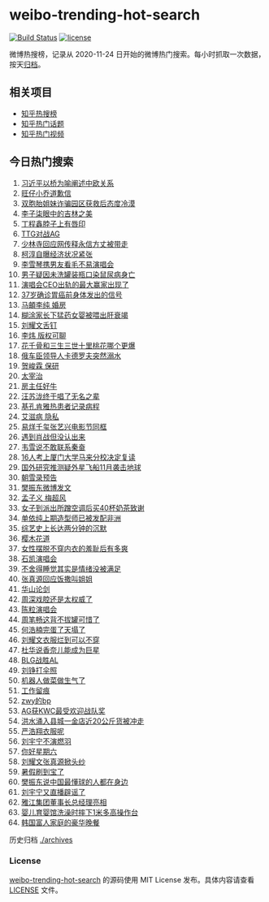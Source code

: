 # weibo-trending-hot-search

[![Build Status](https://github.com/justjavac/weibo-trending-hot-search/workflows/ci/badge.svg?branch=master)](https://github.com/justjavac/weibo-trending-hot-search/actions)
[![license](https://img.shields.io/github/license/justjavac/weibo-trending-hot-search)](https://github.com/justjavac/weibo-trending-hot-search/blob/master/LICENSE)

微博热搜榜，记录从 2020-11-24 日开始的微博热门搜索。每小时抓取一次数据，按天[归档](./archives)。

## 相关项目

- [知乎热搜榜](https://github.com/justjavac/zhihu-trending-top-search)
- [知乎热门话题](https://github.com/justjavac/zhihu-trending-hot-questions)
- [知乎热门视频](https://github.com/justjavac/zhihu-trending-hot-video)

## 今日热门搜索

<!-- BEGIN -->
<!-- 最后更新时间 Sun Jul 27 2025 02:14:45 GMT+0800 (China Standard Time) -->

1. [习近平以桥为喻阐述中欧关系](https://s.weibo.com//weibo?q=%23%E4%B9%A0%E8%BF%91%E5%B9%B3%E4%BB%A5%E6%A1%A5%E4%B8%BA%E5%96%BB%E9%98%90%E8%BF%B0%E4%B8%AD%E6%AC%A7%E5%85%B3%E7%B3%BB%23&Refer=new_time)
1. [旺仔小乔道歉信](https://s.weibo.com//weibo?q=%23%E6%97%BA%E4%BB%94%E5%B0%8F%E4%B9%94%E9%81%93%E6%AD%89%E4%BF%A1%23&t=31&band_rank=1&Refer=top)
1. [双胞胎姐妹诈骗园区获救后态度冷漠](https://s.weibo.com//weibo?q=%23%E5%8F%8C%E8%83%9E%E8%83%8E%E5%A7%90%E5%A6%B9%E8%AF%88%E9%AA%97%E5%9B%AD%E5%8C%BA%E8%8E%B7%E6%95%91%E5%90%8E%E6%80%81%E5%BA%A6%E5%86%B7%E6%BC%A0%23&t=31&band_rank=2&Refer=top)
1. [李子柒眼中的吉林之美](https://s.weibo.com//weibo?q=%23%E6%9D%8E%E5%AD%90%E6%9F%92%E7%9C%BC%E4%B8%AD%E7%9A%84%E5%90%89%E6%9E%97%E4%B9%8B%E7%BE%8E%23&t=31&band_rank=3&Refer=top)
1. [丁程鑫脖子上有唇印](https://s.weibo.com//weibo?q=%23%E4%B8%81%E7%A8%8B%E9%91%AB%E8%84%96%E5%AD%90%E4%B8%8A%E6%9C%89%E5%94%87%E5%8D%B0%23&t=31&band_rank=4&Refer=top)
1. [TTG对战AG](https://s.weibo.com//weibo?q=%23TTG%E5%AF%B9%E6%88%98AG%23&t=31&band_rank=18&Refer=top)
1. [少林寺回应网传释永信方丈被带走](https://s.weibo.com//weibo?q=%23%E5%B0%91%E6%9E%97%E5%AF%BA%E5%9B%9E%E5%BA%94%E7%BD%91%E4%BC%A0%E9%87%8A%E6%B0%B8%E4%BF%A1%E6%96%B9%E4%B8%88%E8%A2%AB%E5%B8%A6%E8%B5%B0%23&t=31&band_rank=5&Refer=top)
1. [柯淳自曝经济状况紧张](https://s.weibo.com//weibo?q=%23%E6%9F%AF%E6%B7%B3%E8%87%AA%E6%9B%9D%E7%BB%8F%E6%B5%8E%E7%8A%B6%E5%86%B5%E7%B4%A7%E5%BC%A0%23&t=31&band_rank=13&Refer=top)
1. [李雪琴携男友看毛不易演唱会](https://s.weibo.com//weibo?q=%E6%9D%8E%E9%9B%AA%E7%90%B4%E6%90%BA%E7%94%B7%E5%8F%8B%E7%9C%8B%E6%AF%9B%E4%B8%8D%E6%98%93%E6%BC%94%E5%94%B1%E4%BC%9A&t=31&band_rank=24&Refer=top)
1. [男子疑因未洗罐装瓶口染鼠尿病身亡](https://s.weibo.com//weibo?q=%23%E7%94%B7%E5%AD%90%E7%96%91%E5%9B%A0%E6%9C%AA%E6%B4%97%E7%BD%90%E8%A3%85%E7%93%B6%E5%8F%A3%E6%9F%93%E9%BC%A0%E5%B0%BF%E7%97%85%E8%BA%AB%E4%BA%A1%23&t=31&band_rank=6&Refer=top)
1. [演唱会CEO出轨的最大赢家出现了](https://s.weibo.com//weibo?q=%23%E6%BC%94%E5%94%B1%E4%BC%9ACEO%E5%87%BA%E8%BD%A8%E7%9A%84%E6%9C%80%E5%A4%A7%E8%B5%A2%E5%AE%B6%E5%87%BA%E7%8E%B0%E4%BA%86%23&t=31&band_rank=22&Refer=top)
1. [37岁确诊胃癌前身体发出的信号](https://s.weibo.com//weibo?q=37%E5%B2%81%E7%A1%AE%E8%AF%8A%E8%83%83%E7%99%8C%E5%89%8D%E8%BA%AB%E4%BD%93%E5%8F%91%E5%87%BA%E7%9A%84%E4%BF%A1%E5%8F%B7&t=31&band_rank=11&Refer=top)
1. [马頔李纯 婚房](https://s.weibo.com//weibo?q=%E9%A9%AC%E9%A0%94%E6%9D%8E%E7%BA%AF%20%E5%A9%9A%E6%88%BF&t=31&band_rank=14&Refer=top)
1. [糊涂家长下猛药女婴被喂出肝衰竭](https://s.weibo.com//weibo?q=%23%E7%B3%8A%E6%B6%82%E5%AE%B6%E9%95%BF%E4%B8%8B%E7%8C%9B%E8%8D%AF%E5%A5%B3%E5%A9%B4%E8%A2%AB%E5%96%82%E5%87%BA%E8%82%9D%E8%A1%B0%E7%AB%AD%23&t=31&band_rank=15&Refer=top)
1. [刘耀文舌钉](https://s.weibo.com//weibo?q=%E5%88%98%E8%80%80%E6%96%87%E8%88%8C%E9%92%89&t=31&band_rank=12&Refer=top)
1. [李炜 版权可聊](https://s.weibo.com//weibo?q=%E6%9D%8E%E7%82%9C%20%E7%89%88%E6%9D%83%E5%8F%AF%E8%81%8A&t=31&band_rank=7&Refer=top)
1. [花千骨和三生三世十里桃花哪个更爆](https://s.weibo.com//weibo?q=%23%E8%8A%B1%E5%8D%83%E9%AA%A8%E5%92%8C%E4%B8%89%E7%94%9F%E4%B8%89%E4%B8%96%E5%8D%81%E9%87%8C%E6%A1%83%E8%8A%B1%E5%93%AA%E4%B8%AA%E6%9B%B4%E7%88%86%23&t=31&band_rank=16&Refer=top)
1. [俄车臣领导人卡德罗夫突然溺水](https://s.weibo.com//weibo?q=%23%E4%BF%84%E8%BD%A6%E8%87%A3%E9%A2%86%E5%AF%BC%E4%BA%BA%E5%8D%A1%E5%BE%B7%E7%BD%97%E5%A4%AB%E7%AA%81%E7%84%B6%E6%BA%BA%E6%B0%B4%23&t=31&band_rank=21&Refer=top)
1. [贺峻霖 保研](https://s.weibo.com//weibo?q=%E8%B4%BA%E5%B3%BB%E9%9C%96%20%E4%BF%9D%E7%A0%94&t=31&band_rank=8&Refer=top)
1. [太宰治](https://s.weibo.com//weibo?q=%E5%A4%AA%E5%AE%B0%E6%B2%BB&t=31&band_rank=15&Refer=top)
1. [房主任好牛](https://s.weibo.com//weibo?q=%E6%88%BF%E4%B8%BB%E4%BB%BB%E5%A5%BD%E7%89%9B&t=31&band_rank=26&Refer=top)
1. [汪苏泷终于唱了无名之辈](https://s.weibo.com//weibo?q=%E6%B1%AA%E8%8B%8F%E6%B3%B7%E7%BB%88%E4%BA%8E%E5%94%B1%E4%BA%86%E6%97%A0%E5%90%8D%E4%B9%8B%E8%BE%88&t=31&band_rank=11&Refer=top)
1. [基孔肯雅热患者记录病程](https://s.weibo.com//weibo?q=%E5%9F%BA%E5%AD%94%E8%82%AF%E9%9B%85%E7%83%AD%E6%82%A3%E8%80%85%E8%AE%B0%E5%BD%95%E7%97%85%E7%A8%8B&t=31&band_rank=40&Refer=top)
1. [艾滋病 隐私](https://s.weibo.com//weibo?q=%E8%89%BE%E6%BB%8B%E7%97%85%20%E9%9A%90%E7%A7%81&t=31&band_rank=29&Refer=top)
1. [易烊千玺张艺兴电影节同框](https://s.weibo.com//weibo?q=%23%E6%98%93%E7%83%8A%E5%8D%83%E7%8E%BA%E5%BC%A0%E8%89%BA%E5%85%B4%E7%94%B5%E5%BD%B1%E8%8A%82%E5%90%8C%E6%A1%86%23&t=31&band_rank=32&Refer=top)
1. [遇到肖战但没认出来](https://s.weibo.com//weibo?q=%23%E9%81%87%E5%88%B0%E8%82%96%E6%88%98%E4%BD%86%E6%B2%A1%E8%AE%A4%E5%87%BA%E6%9D%A5%23&t=31&band_rank=25&Refer=top)
1. [韦雪说不敢联系秦奋](https://s.weibo.com//weibo?q=%23%E9%9F%A6%E9%9B%AA%E8%AF%B4%E4%B8%8D%E6%95%A2%E8%81%94%E7%B3%BB%E7%A7%A6%E5%A5%8B%23&t=31&band_rank=30&Refer=top)
1. [16人考上厦门大学马来分校决定复读](https://s.weibo.com//weibo?q=%2316%E4%BA%BA%E8%80%83%E4%B8%8A%E5%8E%A6%E9%97%A8%E5%A4%A7%E5%AD%A6%E9%A9%AC%E6%9D%A5%E5%88%86%E6%A0%A1%E5%86%B3%E5%AE%9A%E5%A4%8D%E8%AF%BB%23&t=31&band_rank=19&Refer=top)
1. [国外研究推测疑外星飞船11月袭击地球](https://s.weibo.com//weibo?q=%23%E5%9B%BD%E5%A4%96%E7%A0%94%E7%A9%B6%E6%8E%A8%E6%B5%8B%E7%96%91%E5%A4%96%E6%98%9F%E9%A3%9E%E8%88%B911%E6%9C%88%E8%A2%AD%E5%87%BB%E5%9C%B0%E7%90%83%23&t=31&band_rank=23&Refer=top)
1. [朝雪录预告](https://s.weibo.com//weibo?q=%E6%9C%9D%E9%9B%AA%E5%BD%95%E9%A2%84%E5%91%8A&t=31&band_rank=44&Refer=top)
1. [樊振东微博发文](https://s.weibo.com//weibo?q=%23%E6%A8%8A%E6%8C%AF%E4%B8%9C%E5%BE%AE%E5%8D%9A%E5%8F%91%E6%96%87%23&t=31&band_rank=9&Refer=top)
1. [孟子义 梅超风](https://s.weibo.com//weibo?q=%E5%AD%9F%E5%AD%90%E4%B9%89%20%E6%A2%85%E8%B6%85%E9%A3%8E&t=31&band_rank=34&Refer=top)
1. [女子到派出所蹭空调后买40杯奶茶致谢](https://s.weibo.com//weibo?q=%23%E5%A5%B3%E5%AD%90%E5%88%B0%E6%B4%BE%E5%87%BA%E6%89%80%E8%B9%AD%E7%A9%BA%E8%B0%83%E5%90%8E%E4%B9%B040%E6%9D%AF%E5%A5%B6%E8%8C%B6%E8%87%B4%E8%B0%A2%23&t=31&band_rank=38&Refer=top)
1. [单依纯上期造型师已被发配非洲](https://s.weibo.com//weibo?q=%E5%8D%95%E4%BE%9D%E7%BA%AF%E4%B8%8A%E6%9C%9F%E9%80%A0%E5%9E%8B%E5%B8%88%E5%B7%B2%E8%A2%AB%E5%8F%91%E9%85%8D%E9%9D%9E%E6%B4%B2&t=31&band_rank=33&Refer=top)
1. [综艺史上长达两分钟的沉默](https://s.weibo.com//weibo?q=%E7%BB%BC%E8%89%BA%E5%8F%B2%E4%B8%8A%E9%95%BF%E8%BE%BE%E4%B8%A4%E5%88%86%E9%92%9F%E7%9A%84%E6%B2%89%E9%BB%98&t=31&band_rank=35&Refer=top)
1. [樱木花道](https://s.weibo.com//weibo?q=%E6%A8%B1%E6%9C%A8%E8%8A%B1%E9%81%93&t=31&band_rank=26&Refer=top)
1. [女性摆脱不穿内衣的羞耻后有多爽](https://s.weibo.com//weibo?q=%23%E5%A5%B3%E6%80%A7%E6%91%86%E8%84%B1%E4%B8%8D%E7%A9%BF%E5%86%85%E8%A1%A3%E7%9A%84%E7%BE%9E%E8%80%BB%E5%90%8E%E6%9C%89%E5%A4%9A%E7%88%BD%23&t=31&band_rank=41&Refer=top)
1. [石凯演唱会](https://s.weibo.com//weibo?q=%E7%9F%B3%E5%87%AF%E6%BC%94%E5%94%B1%E4%BC%9A&t=31&band_rank=47&Refer=top)
1. [不舍得睡觉其实是情绪没被满足](https://s.weibo.com//weibo?q=%E4%B8%8D%E8%88%8D%E5%BE%97%E7%9D%A1%E8%A7%89%E5%85%B6%E5%AE%9E%E6%98%AF%E6%83%85%E7%BB%AA%E6%B2%A1%E8%A2%AB%E6%BB%A1%E8%B6%B3&t=31&band_rank=38&Refer=top)
1. [张真源回应饭撒叫姐姐](https://s.weibo.com//weibo?q=%E5%BC%A0%E7%9C%9F%E6%BA%90%E5%9B%9E%E5%BA%94%E9%A5%AD%E6%92%92%E5%8F%AB%E5%A7%90%E5%A7%90&t=31&band_rank=33&Refer=top)
1. [华山论剑](https://s.weibo.com//weibo?q=%E5%8D%8E%E5%B1%B1%E8%AE%BA%E5%89%91&t=31&band_rank=40&Refer=top)
1. [周深戏腔还是太权威了](https://s.weibo.com//weibo?q=%E5%91%A8%E6%B7%B1%E6%88%8F%E8%85%94%E8%BF%98%E6%98%AF%E5%A4%AA%E6%9D%83%E5%A8%81%E4%BA%86&t=31&band_rank=31&Refer=top)
1. [陈粒演唱会](https://s.weibo.com//weibo?q=%E9%99%88%E7%B2%92%E6%BC%94%E5%94%B1%E4%BC%9A&t=31&band_rank=50&Refer=top)
1. [周笔畅这背不拔罐可惜了](https://s.weibo.com//weibo?q=%E5%91%A8%E7%AC%94%E7%95%85%E8%BF%99%E8%83%8C%E4%B8%8D%E6%8B%94%E7%BD%90%E5%8F%AF%E6%83%9C%E4%BA%86&t=31&band_rank=32&Refer=top)
1. [何浩楠完蛋了天塌了](https://s.weibo.com//weibo?q=%23%E4%BD%95%E6%B5%A9%E6%A5%A0%E5%AE%8C%E8%9B%8B%E4%BA%86%E5%A4%A9%E5%A1%8C%E4%BA%86%23&t=31&band_rank=37&Refer=top)
1. [刘耀文衣服烂到可以不穿](https://s.weibo.com//weibo?q=%23%E5%88%98%E8%80%80%E6%96%87%E8%A1%A3%E6%9C%8D%E7%83%82%E5%88%B0%E5%8F%AF%E4%BB%A5%E4%B8%8D%E7%A9%BF%23&t=31&band_rank=45&Refer=top)
1. [杜华说香奈儿能成为巨星](https://s.weibo.com//weibo?q=%E6%9D%9C%E5%8D%8E%E8%AF%B4%E9%A6%99%E5%A5%88%E5%84%BF%E8%83%BD%E6%88%90%E4%B8%BA%E5%B7%A8%E6%98%9F&t=31&band_rank=36&Refer=top)
1. [BLG战胜AL](https://s.weibo.com//weibo?q=BLG%E6%88%98%E8%83%9CAL&t=31&band_rank=48&Refer=top)
1. [刘铮打伞照](https://s.weibo.com//weibo?q=%E5%88%98%E9%93%AE%E6%89%93%E4%BC%9E%E7%85%A7&t=31&band_rank=43&Refer=top)
1. [机器人做菜做生气了](https://s.weibo.com//weibo?q=%23%E6%9C%BA%E5%99%A8%E4%BA%BA%E5%81%9A%E8%8F%9C%E5%81%9A%E7%94%9F%E6%B0%94%E4%BA%86%23&t=31&band_rank=42&Refer=top)
1. [工作留痕](https://s.weibo.com//weibo?q=%E5%B7%A5%E4%BD%9C%E7%95%99%E7%97%95&t=31&band_rank=50&Refer=top)
1. [zwy的bp](https://s.weibo.com//weibo?q=zwy%E7%9A%84bp&t=31&band_rank=17&Refer=top)
1. [AG获KWC最受欢迎战队奖](https://s.weibo.com//weibo?q=%23AG%E8%8E%B7KWC%E6%9C%80%E5%8F%97%E6%AC%A2%E8%BF%8E%E6%88%98%E9%98%9F%E5%A5%96%23&t=31&band_rank=28&Refer=top)
1. [洪水涌入县城一金店近20公斤货被冲走](https://s.weibo.com//weibo?q=%23%E6%B4%AA%E6%B0%B4%E6%B6%8C%E5%85%A5%E5%8E%BF%E5%9F%8E%E4%B8%80%E9%87%91%E5%BA%97%E8%BF%9120%E5%85%AC%E6%96%A4%E8%B4%A7%E8%A2%AB%E5%86%B2%E8%B5%B0%23&t=31&band_rank=10&Refer=top)
1. [严浩翔衣服呢](https://s.weibo.com//weibo?q=%E4%B8%A5%E6%B5%A9%E7%BF%94%E8%A1%A3%E6%9C%8D%E5%91%A2&t=31&band_rank=20&Refer=top)
1. [刘宇宁不演燃羽](https://s.weibo.com//weibo?q=%23%E5%88%98%E5%AE%87%E5%AE%81%E4%B8%8D%E6%BC%94%E7%87%83%E7%BE%BD%23&t=31&band_rank=28&Refer=top)
1. [你好星期六](https://s.weibo.com//weibo?q=%E4%BD%A0%E5%A5%BD%E6%98%9F%E6%9C%9F%E5%85%AD&t=31&band_rank=27&Refer=top)
1. [刘耀文张真源掀头纱](https://s.weibo.com//weibo?q=%23%E5%88%98%E8%80%80%E6%96%87%E5%BC%A0%E7%9C%9F%E6%BA%90%E6%8E%80%E5%A4%B4%E7%BA%B1%23&t=31&band_rank=39&Refer=top)
1. [暑假刷到宝了](https://s.weibo.com//weibo?q=%23%E6%9A%91%E5%81%87%E5%88%B7%E5%88%B0%E5%AE%9D%E4%BA%86%23&t=31&band_rank=42&Refer=top)
1. [樊振东说中国最懂球的人都在身边](https://s.weibo.com//weibo?q=%23%E6%A8%8A%E6%8C%AF%E4%B8%9C%E8%AF%B4%E4%B8%AD%E5%9B%BD%E6%9C%80%E6%87%82%E7%90%83%E7%9A%84%E4%BA%BA%E9%83%BD%E5%9C%A8%E8%BA%AB%E8%BE%B9%23&t=31&band_rank=45&Refer=top)
1. [刘宇宁又直播辟谣了](https://s.weibo.com//weibo?q=%E5%88%98%E5%AE%87%E5%AE%81%E5%8F%88%E7%9B%B4%E6%92%AD%E8%BE%9F%E8%B0%A3%E4%BA%86&t=31&band_rank=46&Refer=top)
1. [雅江集团董事长总经理亮相](https://s.weibo.com//weibo?q=%23%E9%9B%85%E6%B1%9F%E9%9B%86%E5%9B%A2%E8%91%A3%E4%BA%8B%E9%95%BF%E6%80%BB%E7%BB%8F%E7%90%86%E4%BA%AE%E7%9B%B8%23&t=31&band_rank=48&Refer=top)
1. [婴儿育婴馆洗澡时摔下1米多高操作台](https://s.weibo.com//weibo?q=%23%E5%A9%B4%E5%84%BF%E8%82%B2%E5%A9%B4%E9%A6%86%E6%B4%97%E6%BE%A1%E6%97%B6%E6%91%94%E4%B8%8B1%E7%B1%B3%E5%A4%9A%E9%AB%98%E6%93%8D%E4%BD%9C%E5%8F%B0%23&t=31&band_rank=49&Refer=top)
1. [韩国富人家庭的豪华晚餐](https://s.weibo.com//weibo?q=%E9%9F%A9%E5%9B%BD%E5%AF%8C%E4%BA%BA%E5%AE%B6%E5%BA%AD%E7%9A%84%E8%B1%AA%E5%8D%8E%E6%99%9A%E9%A4%90&t=31&band_rank=50&Refer=top)

<!-- END -->

历史归档 [./archives](./archives)

### License

[weibo-trending-hot-search](https://github.com/justjavac/weibo-trending-hot-search) 的源码使用 MIT License
发布。具体内容请查看 [LICENSE](./LICENSE) 文件。
